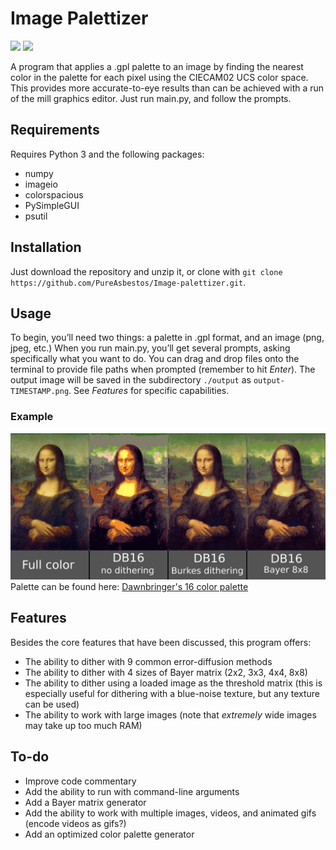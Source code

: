 # Image Palettizer
![](https://img.shields.io/github/license/pureasbestos/image-palettizer.svg) ![](https://img.shields.io/github/languages/code-size/pureasbestos/image-palettizer.svg)

A program that applies a .gpl palette to an image by finding the nearest color in the palette for each pixel using the CIECAM02 UCS color space. This provides more accurate-to-eye results than can be achieved with a run of the mill graphics editor. Just run main.py, and follow the prompts.


## Requirements
Requires Python 3 and the following packages:
- numpy
- imageio
- colorspacious
- PySimpleGUI
- psutil


## Installation
Just download the repository and unzip it, or clone with `git clone https://github.com/PureAsbestos/Image-palettizer.git`.


## Usage
To begin, you’ll need two things: a palette in .gpl format, and an image (png, jpeg, etc.) When you run main.py, you’ll get several prompts, asking specifically what you want to do. You can drag and drop files onto the terminal to provide file paths when prompted (remember to hit *Enter*). The output image will be saved in the subdirectory `./output` as `output-TIMESTAMP.png`. See *Features* for specific capabilities.
### Example
![Mona Lisa Palettization](https://github.com/PureAsbestos/Image-palettizer/blob/master/mona-lisa.png)
Palette can be found here: [Dawnbringer's 16 color palette](http://pixeljoint.com/forum/forum_posts.asp?TID=12795)

## Features
Besides the core features that have been discussed, this program offers:
- The ability to dither with 9 common error-diffusion methods
- The ability to dither with 4 sizes of Bayer matrix (2x2, 3x3, 4x4, 8x8)
- The ability to dither using a loaded image as the threshold matrix (this is especially useful for dithering with a blue-noise texture, but any texture can be used)
- The ability to work with large images (note that *extremely* wide images may take up too much RAM)


## To-do
- Improve code commentary
- Add the ability to run with command-line arguments
- Add a Bayer matrix generator
- Add the ability to work with multiple images, videos, and animated gifs (encode videos as gifs?)
- Add an optimized color palette generator

